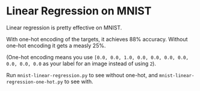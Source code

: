 # Linear Regression on MNIST

Linear regression is pretty effective on MNIST.

With one-hot encoding of the targets, it achieves 88% accuracy. Without one-hot encoding it gets a measly 25%.

(One-hot encoding means you use `[0.0, 0.0, 1.0, 0.0, 0.0, 0.0, 0.0, 0.0, 0.0, 0.0` as your label for an image instead of using `2`).

Run `mnist-linear-regression.py` to see without one-hot, and `mnist-linear-regression-one-hot.py` to see with.